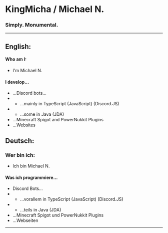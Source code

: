 # KingMicha / Michael N.
### Simply. Monumental.
----------

## English:
#### Who am I:
- I'm Michael N.
#### I develop...
- ...Discord bots...
- - ...mainly  in TypeScript (JavaScript) (Discord.JS)
- - ...some in Java (JDA)
- ...Minecraft Spigot and PowerNukkit Plugins
- ...Websites

## Deutsch:
### Wer bin ich:
- Ich bin Michael N.
#### Was ich programmiere...
- Discord Bots...
- - ...vorallem in TypeScript (JavaScript) (Discord.JS)
- - ...teils in Java (JDA)
- ...Minecraft Spigot und PowerNukkit Plugins
- ...Webseiten
----------